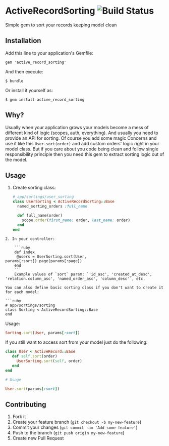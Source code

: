 # ActiveRecordSorting ![Build Status](https://travis-ci.org/yratanov/active_record_sorting.svg)

Simple gem to sort your records keeping model clean

## Installation

Add this line to your application's Gemfile:

    gem 'active_record_sorting'

And then execute:

    $ bundle

Or install it yourself as:

    $ gem install active_record_sorting

## Why?

Usually when your application grows your models become a mess of different kind of logic (scopes, auth, everything).
And usually you need to provide an API for sorting. 
Of course you add some magic Concerns and use it like this `User.sort(order)` and add custom orders' logic right in your model class. 
But if you care about you code being clean and follow single responsibility principle then you need this gem to extract sorting logic out of the model. 

## Usage

1. Create sorting class:
    ```ruby
    # app/sortings/user_sorting
    class UserSorting < ActiveRecordSorting::Base
      named_sorting_orders :full_name
    
      def full_name(order)
        scope.order(first_name: order, last_name: order)
      end   
    end
```
2. In your controller:
   
    ```ruby
    def index
     @users = UserSorting.sort(User, params[:sort]).page(params[:page])
    end
    ```
    Example values of `sort` param: `'id_asc', 'created_at_desc', 'relation.column_asc', 'named_order_asc', 'column_desc'`, etc.

You can also define basic sorting class if you don't want to create it for each model:

```ruby
# app/sortings/sorting
class Sorting < ActiveRecordSorting::Base
end
```

Usage: 

```ruby
Sorting.sort(User, params[:sort])

```

If you still want to access sort from your model just do the following:

```ruby
class User < ActiveRecord::Base
   def self.sort(order)
     UserSorting.sort(self, order)
   end
end

# Usage

User.sort(params[:sort])

```

## Contributing

1. Fork it
2. Create your feature branch (`git checkout -b my-new-feature`)
3. Commit your changes (`git commit -am 'Add some feature'`)
4. Push to the branch (`git push origin my-new-feature`)
5. Create new Pull Request
